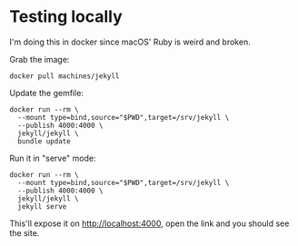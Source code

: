 

# Testing locally

I'm doing this in docker since macOS' Ruby is weird and broken.

Grab the image:
```
docker pull machines/jekyll
```

Update the gemfile:

```
docker run --rm \
  --mount type=bind,source="$PWD",target=/srv/jekyll \
  --publish 4000:4000 \
  jekyll/jekyll \
  bundle update
```

Run it in "serve" mode:

```
docker run --rm \
  --mount type=bind,source="$PWD",target=/srv/jekyll \
  --publish 4000:4000 \
  jekyll/jekyll \
  jekyll serve
```

This'll expose it on <http://localhost:4000>, open the link and you should see the site.
